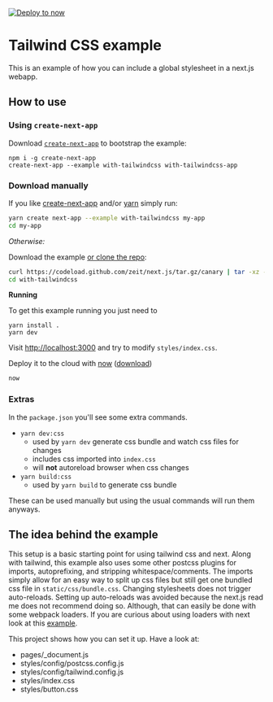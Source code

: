 [![Deploy to now](https://deploy.now.sh/static/button.svg)](https://deploy.now.sh/?repo=https://github.com/zeit/next.js/tree/master/examples/with-tailwindcss)

# Tailwind CSS example

This is an example of how you can include a global stylesheet in a next.js webapp.

## How to use

### Using `create-next-app`

Download [`create-next-app`](https://github.com/segmentio/create-next-app) to bootstrap the example:

```
npm i -g create-next-app
create-next-app --example with-tailwindcss with-tailwindcss-app
```

### Download manually

If you like [create-next-app](https://github.com/segmentio/create-next-app) and/or [yarn](https://yarnpkg.com/en/docs/cli/create) simply run:

```bash
yarn create next-app --example with-tailwindcss my-app
cd my-app
```

*Otherwise:*

Download the example [or clone the repo](https://github.com/zeit/next.js):

```bash
curl https://codeload.github.com/zeit/next.js/tar.gz/canary | tar -xz --strip=2 next.js-canary/examples/with-tailwindcss
cd with-tailwindcss
```

**Running**

To get this example running you just need to

    yarn install .
    yarn dev

Visit [http://localhost:3000](http://localhost:3000) and try to modify `styles/index.css`.

Deploy it to the cloud with [now](https://zeit.co/now) ([download](https://zeit.co/download))

```bash
now
```

### Extras

In the `package.json` you'll see some extra commands.

* `yarn dev:css`
  * used by `yarn dev` generate css bundle and watch css files for changes
  * includes css imported into `index.css`
  * will **not** autoreload browser when css changes
* `yarn build:css`
  * used by `yarn build` to generate css bundle

These can be used manually but using the usual commands will run them anyways.

## The idea behind the example

This setup is a basic starting point for using tailwind css and next. Along with tailwind, this example
also uses some other postcss plugins for imports, autoprefixing, and stripping whitespace/comments. The imports simply
allow for an easy way to split up css files but still get one bundled css file in `static/css/bundle.css`.
Changing stylesheets does not trigger auto-reloads. Setting up auto-reloads was avoided
because the next.js read me does not recommend doing so. Although, that can easily be done with
some webpack loaders. If you are curious about using loaders with next look at this
[example](https://github.com/zeit/next.js/tree/canary/examples/with-global-stylesheet).

This project shows how you can set it up. Have a look at:
* pages/_document.js
* styles/config/postcss.config.js
* styles/config/tailwind.config.js
* styles/index.css
* styles/button.css
